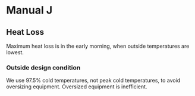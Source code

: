 # Manual J

## Heat Loss

Maximum heat loss is in the early morning, when outside temperatures are lowest.

### Outside design condition

We use 97.5% cold temperatures, not peak cold temperatures, to avoid oversizing equipment. Oversized equipment is inefficient.
